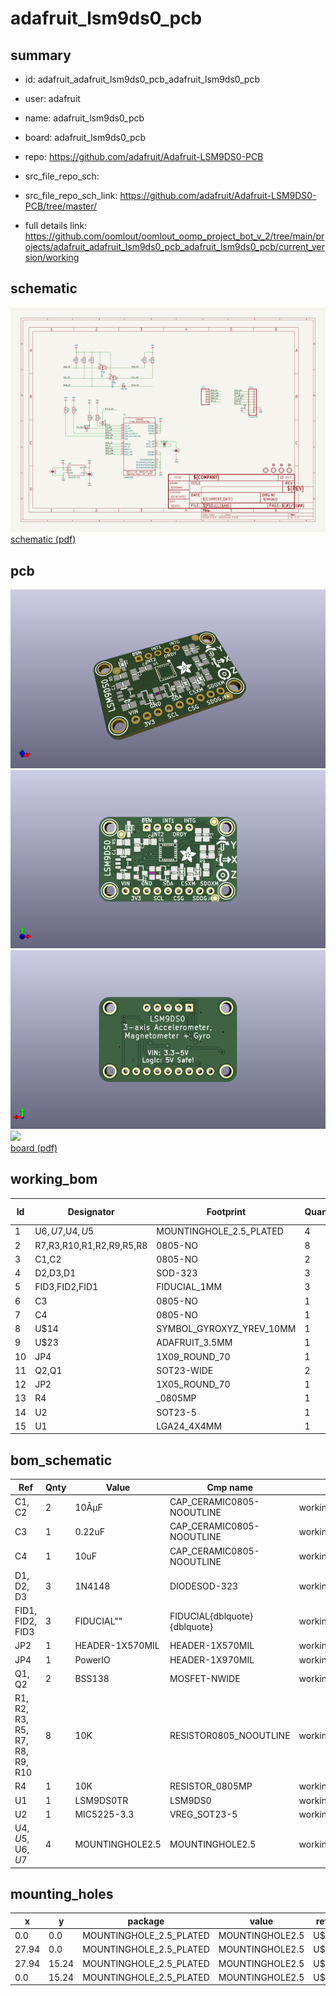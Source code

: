 # adafruit_lsm9ds0_pcb
 
## summary 
* id: adafruit_adafruit_lsm9ds0_pcb_adafruit_lsm9ds0_pcb
* user: adafruit
* name: adafruit_lsm9ds0_pcb
* board: adafruit_lsm9ds0_pcb
* repo: https://github.com/adafruit/Adafruit-LSM9DS0-PCB



* src_file_repo_sch: 
* src_file_repo_sch_link: https://github.com/adafruit/Adafruit-LSM9DS0-PCB/tree/master/
* full details link: https://github.com/oomlout/oomlout_oomp_project_bot_v_2/tree/main/projects/adafruit_adafruit_lsm9ds0_pcb_adafruit_lsm9ds0_pcb/current_version/working  

## schematic  
![](working_schematic_600.png)  
[schematic (pdf)](working_schematic.pdf) 






















## pcb  
![](working_3d_600.png) 
![](working_3d_front_600.png)  
![](working_3d_back_600.png)  
![](working_600.png)  
[board (pdf)](working.pdf)  

## working_bom
| Id | Designator | Footprint | Quantity | Designation | Supplier and ref |  | None | 
| --- | --- | --- | --- | --- | --- | --- | --- | 
| 1 | U$6,U$7,U$4,U$5 | MOUNTINGHOLE_2.5_PLATED | 4 | MOUNTINGHOLE2.5 |  |  | [''] | 
| 2 | R7,R3,R10,R1,R2,R9,R5,R8 | 0805-NO | 8 | 10K |  |  | [''] | 
| 3 | C1,C2 | 0805-NO | 2 | 10ÂµF |  |  | [''] | 
| 4 | D2,D3,D1 | SOD-323 | 3 | 1N4148 |  |  | [''] | 
| 5 | FID3,FID2,FID1 | FIDUCIAL_1MM | 3 | FIDUCIAL" |  |  | [''] | 
| 6 | C3 | 0805-NO | 1 | 0.22uF |  |  | [''] | 
| 7 | C4 | 0805-NO | 1 | 10uF |  |  | [''] | 
| 8 | U$14 | SYMBOL_GYROXYZ_YREV_10MM | 1 |  |  |  | [''] | 
| 9 | U$23 | ADAFRUIT_3.5MM | 1 |  |  |  | [''] | 
| 10 | JP4 | 1X09_ROUND_70 | 1 | PowerIO |  |  | [''] | 
| 11 | Q2,Q1 | SOT23-WIDE | 2 | BSS138 |  |  | [''] | 
| 12 | JP2 | 1X05_ROUND_70 | 1 |  |  |  | [''] | 
| 13 | R4 | _0805MP | 1 | 10K |  |  | [''] | 
| 14 | U2 | SOT23-5 | 1 | MIC5225-3.3 |  |  | [''] | 
| 15 | U1 | LGA24_4X4MM | 1 | LSM9DS0TR |  |  | [''] | 


## bom_schematic
| Ref | Qnty | Value | Cmp name | Footprint | Description | Vendor | DNP | 
| --- | --- | --- | --- | --- | --- | --- | --- | 
| C1, C2 | 2 | 10ÂµF | CAP_CERAMIC0805-NOOUTLINE | working:0805-NO |  |  |  | 
| C3 | 1 | 0.22uF | CAP_CERAMIC0805-NOOUTLINE | working:0805-NO |  |  |  | 
| C4 | 1 | 10uF | CAP_CERAMIC0805-NOOUTLINE | working:0805-NO |  |  |  | 
| D1, D2, D3 | 3 | 1N4148 | DIODESOD-323 | working:SOD-323 |  |  |  | 
| FID1, FID2, FID3 | 3 | FIDUCIAL"" | FIDUCIAL{dblquote}{dblquote} | working:FIDUCIAL_1MM |  |  |  | 
| JP2 | 1 | HEADER-1X570MIL | HEADER-1X570MIL | working:1X05_ROUND_70 |  |  |  | 
| JP4 | 1 | PowerIO | HEADER-1X970MIL | working:1X09_ROUND_70 |  |  |  | 
| Q1, Q2 | 2 | BSS138 | MOSFET-NWIDE | working:SOT23-WIDE |  |  |  | 
| R1, R2, R3, R5, R7, R8, R9, R10 | 8 | 10K | RESISTOR0805_NOOUTLINE | working:0805-NO |  |  |  | 
| R4 | 1 | 10K | RESISTOR_0805MP | working:_0805MP |  |  |  | 
| U1 | 1 | LSM9DS0TR | LSM9DS0 | working:LGA24_4X4MM |  |  |  | 
| U2 | 1 | MIC5225-3.3 | VREG_SOT23-5 | working:SOT23-5 |  |  |  | 
| U$4, U$5, U$6, U$7 | 4 | MOUNTINGHOLE2.5 | MOUNTINGHOLE2.5 | working:MOUNTINGHOLE_2.5_PLATED |  |  |  | 


## mounting_holes
| x | y | package | value | ref | size | 
| --- | --- | --- | --- | --- | --- | 
| 0.0 | 0.0 | MOUNTINGHOLE_2.5_PLATED | MOUNTINGHOLE2.5 | U$4 | m3 | 
| 27.94 | 0.0 | MOUNTINGHOLE_2.5_PLATED | MOUNTINGHOLE2.5 | U$5 | m3 | 
| 27.94 | 15.24 | MOUNTINGHOLE_2.5_PLATED | MOUNTINGHOLE2.5 | U$6 | m3 | 
| 0.0 | 15.24 | MOUNTINGHOLE_2.5_PLATED | MOUNTINGHOLE2.5 | U$7 | m3 | 


